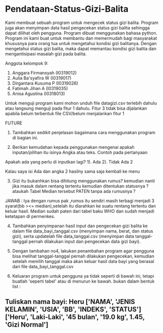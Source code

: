 # Pendataan-Status-Gizi-Balita
 Kami membuat sebuah program untuk mengecek status gizi balita. Program juga akan menyimpan data hasil pengecekan status gizi balita sehingga dapat dilihat oleh pengguna. Program dibuat menggunakan bahasa python. Program ini kami buat untuk membantu dan memermudah bagi masyarakat khususnya para orang tua untuk mengetahui kondisi gizi balitanya. Dengan mengetahui status gizi balita, maka dapat memantau kondisi gizi balita dan mengantisipasi masalah gizi pada balita.
 
Anggota kelompok 9:
1. Anggara Firmansyah  (I0319012)
2. Aulia Ba'syafira W  (I0319017)
3. Dirgantara Kusuma P (I0319026)
4. Fatimah Jihan A     (I0319035)
5. Anisa Agustina      (I0318013)

Untuk menguji program kami mohon unduh file datagizi.csv terlebih dahulu atau langsung menguji pada fitur 1 dahulu.
Fitur 3 tidak bisa dijalankan apabila belum terbentuk file CSV/belum menjalankan fitur 1
 


FUTURE

1. Tambahkan sedikit penjelasan bagaimana cara menggunakan program di bagian ini.

2. Berikan kemudahan kepada penggunakan mengenai apakah inputan/pilihan itu isinya Angka atau teks. Contoh pada pertanyaan 

Apakah ada yang perlu di inputkan lagi?
1). Ada
2). Tidak Ada
2

Kalau saya isi Ada dan angka 2 hasilny sama saja kembali ke menu

3. Gizi itu bukanhkan bisa dihitung menggunakan rumus? kemudian nanti jika masuk dalam rentang tertentu kemudian ditentukan statusnya ? ataukah Tabel Median tersebut PATEN tanpa ada rumusnya ?

JAWAB : Iya dengan rumus pak ,rumus itu sendiri masih terbagi menjadi 3 syarat(bb ><= median),setelah itu diarahkan ke suatu rentang tertentu dan keluar hasil. Median sudah paten dari tabel baku WHO dan sudah menjadi ketetapan di permenkes.

4. Tambahkan penyimpanan hasil input dan pengecekan gizi balita ke dalam file data_bayi_tanggal.csv (menyimpan nama, berat, dan status gizi), serta updatelah file data_tanggal.csv (menyimpan data tanggal-tanggal pernah dilakukan input dan pengecekan data gizi bayi).

5. Dengan tambahan no4, lakukan penambahan program agar pengguna bisa melihat tanggal-tanggal pernah dilakukan pengecekan, kemudian setelah memilih tanggal maka akan keluar hasil data bayi yang berasal dari file data_bayi_tanggal.csv

6. Keluaran program untuk pengguna ya tidak seperti di bawah ini, tetapi buatlah 'seperti tabel' atau di menurun ke bawah. bukan dalam bentuk list :

Tuliskan nama bayi: Heru
['NAMA', 'JENIS KELAMIN', 'USIA', 'BB', 'INDEKS', 'STATUS']
['Heru', 'Laki-Laki', '45 bulan', '19.0 kg', 1.45, 'Gizi Normal']
----------------


